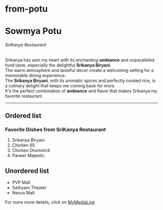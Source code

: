# from-potu
# Sowmya Potu
###### SriKanya Restaurant
Srikanya has won my heart with its enchanting **ambiance** and unparalleled food taste, especially the delightful **Srikanya Biryani**. <br>The warm atmosphere and tasteful decor create a welcoming setting for a memorable dining experience. <br>The **Srikanya Biryani**, with its aromatic spices and perfectly cooked rice, is a culinary delight that keeps me coming back for more.<br> It's the perfect combination of **ambiance** and flavor that makes Srikanya my favorite restaurant.

---
## Ordered list
### Favorite Dishes from SriKanya Restaurant

1. Srikanya Biryani
2. Chicken 65
3. Chicken Drumstick
4. Paneer Majestic


## Unordered list
* PVP Mall
* Sathyam Theater
* Nexus Mall

For more more details, click on [MyMediaLink](/MyMedia.md)

